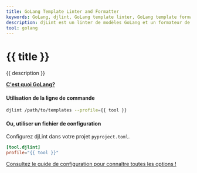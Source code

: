 ```yaml
---
title: GoLang Template Linter and Formatter
keywords: GoLang, djlint, GoLang template linter, GoLang template formatter, format GoLang templates
description: djLint est un linter de modèles GoLang et un formateur de modèles GoLang ! Profitez du profil pré-construit lorsque vous limez et formatez vos modèles avec djLint.
tool: golang
---
```


# {{ title }}

{{ description }}

**[C'est quoi GoLang?](https://pkg.go.dev/text/template)**

#### Utilisation de la ligne de commande

```bash
djlint /path/to/templates --profile={{ tool }}
```

#### Ou, utiliser un fichier de configuration

Configurez djLint dans votre projet `pyproject.toml`.

```toml
[tool.djlint]
profile="{{ tool }}"
```

<div class="box notification is-info is-light">
    <span class="icon is-large"><i class="fas fa-2x fa-arrow-circle-right"></i></span><div class="my-auto ml-3 is-inline-block"><a href="/fr/docs/configuration/">Consultez le guide de configuration pour connaître toutes les options !</a></div>
</div>